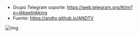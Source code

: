 * Grupo Telegram soporte: https://web.telegram.org/#/im?p=@beelinkking
* Fuente: https://andtv.github.io/ANDTV

![img](https://i.imgur.com/0oZFQlm.png)



